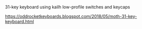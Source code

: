 31-key keyboard using kailh low-profile switches and keycaps

https://oddrocketkeyboards.blogspot.com/2018/05/moth-31-key-keyboard.html
